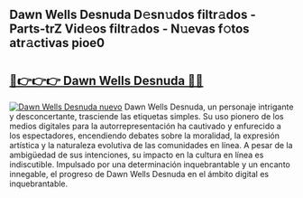## Dawn Wells Desnuda D𝚎sn𝚞dos filtr𝚊dos - Parts-trZ Vid𝚎os filtr𝚊dos - N𝚞evas f𝚘tos atr𝚊ctivas pioe0

# <h2><a href="http://mb3k80t.tromn.icu/?c=Dawn+Wells+Desnuda">🔗👉👉👉 Dawn Wells Desnuda 🔗🔗</a></h2>

[![Dawn Wells Desnuda nuevo](https://i.imgur.com/pEAQMta.gif)](http://mb3k80t.tromn.icu/?c=Dawn+Wells+Desnuda)
Dawn Wells Desnuda, un personaje intrigante y desconcertante, trasciende las etiquetas simples. Su uso pionero de los medios digitales para la autorrepresentación ha cautivado y enfurecido a los espectadores, encendiendo debates sobre la moralidad, la expresión artística y la naturaleza evolutiva de las comunidades en línea. A pesar de la ambigüedad de sus intenciones, su impacto en la cultura en línea es indiscutible. Impulsado por una determinación inquebrantable y un encanto innegable, el progreso de Dawn Wells Desnuda en el ámbito digital es inquebrantable.
